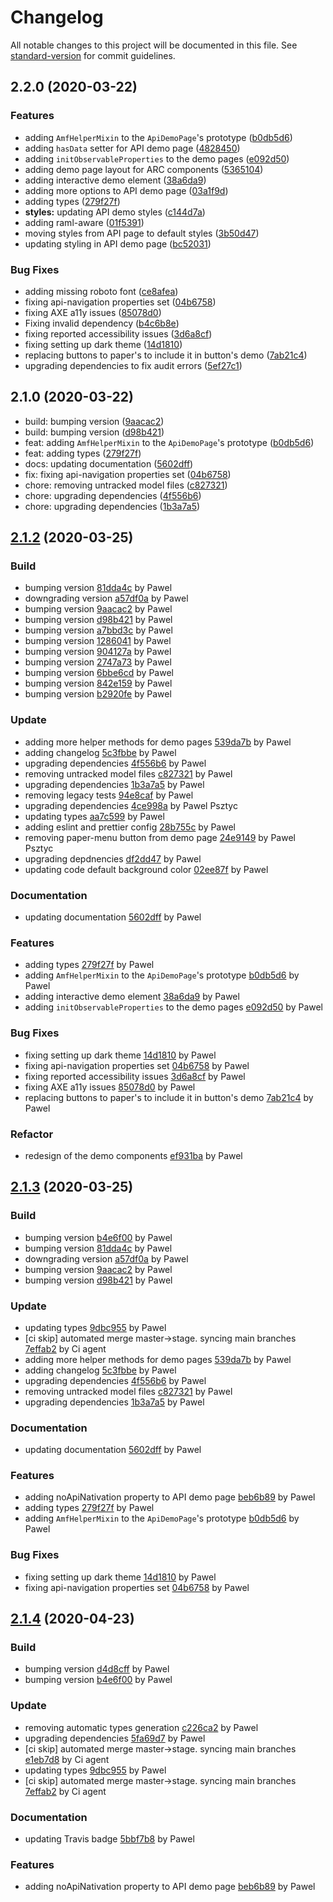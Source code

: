 # Changelog

All notable changes to this project will be documented in this file. See [standard-version](https://github.com/conventional-changelog/standard-version) for commit guidelines.

## 2.2.0 (2020-03-22)


### Features

* adding `AmfHelperMixin` to the `ApiDemoPage`'s prototype ([b0db5d6](https://github.com/advanced-rest-client/arc-demo-helper/commit/b0db5d61e2a7b2e5c30ef16dc562f96022397b36))
* adding `hasData` setter for API demo page ([4828450](https://github.com/advanced-rest-client/arc-demo-helper/commit/4828450eae6f1271d4941b7641bd3c1402bbcec4))
* adding `initObservableProperties` to the demo pages ([e092d50](https://github.com/advanced-rest-client/arc-demo-helper/commit/e092d50e74ca17701d5eabbe88ebc9e5fdc0e1e9))
* adding demo page layout for ARC components ([5365104](https://github.com/advanced-rest-client/arc-demo-helper/commit/5365104f04cceaa1737bc9538bdc8559fffc0e51))
* adding interactive demo element ([38a6da9](https://github.com/advanced-rest-client/arc-demo-helper/commit/38a6da9f28e011613c462c30cbc3590eff086455))
* adding more options to API demo page ([03a1f9d](https://github.com/advanced-rest-client/arc-demo-helper/commit/03a1f9d442cf45d0d83c662bf6e9e29de6bce4d8))
* adding types ([279f27f](https://github.com/advanced-rest-client/arc-demo-helper/commit/279f27fde8ca4ac8df9104d9977374b2dc0d41a0))
* **styles:** updating API demo styles ([c144d7a](https://github.com/advanced-rest-client/arc-demo-helper/commit/c144d7a2277cf331060918019a15f583eead6679))
* adding raml-aware ([01f5391](https://github.com/advanced-rest-client/arc-demo-helper/commit/01f53917ee392e5655f2f9a6e905d8bdb2a682d6))
* moving styles from API page to default styles ([3b50d47](https://github.com/advanced-rest-client/arc-demo-helper/commit/3b50d4795907d965e550640aa986e9d5ba86146b))
* updating styling in API demo page ([bc52031](https://github.com/advanced-rest-client/arc-demo-helper/commit/bc520311ca3a36267240e9d1cbf371bec234c3cf))


### Bug Fixes

* adding missing roboto font ([ce8afea](https://github.com/advanced-rest-client/arc-demo-helper/commit/ce8afea408262bc48456a3bbd1828c62d147635c))
* fixing api-navigation properties set ([04b6758](https://github.com/advanced-rest-client/arc-demo-helper/commit/04b6758d508e1920cac7e9c5de996f369b2c1523))
* fixing AXE a11y issues ([85078d0](https://github.com/advanced-rest-client/arc-demo-helper/commit/85078d0494c7e4d77a071963a0f9c178b902177e))
* Fixing invalid dependency ([b4c6b8e](https://github.com/advanced-rest-client/arc-demo-helper/commit/b4c6b8e080391e8fab5717709b2096fb4183df1a))
* fixing reported accessibility issues ([3d6a8cf](https://github.com/advanced-rest-client/arc-demo-helper/commit/3d6a8cf2b6d799aaddf1dfbfb66952d0203e0cfe))
* fixing setting up dark theme ([14d1810](https://github.com/advanced-rest-client/arc-demo-helper/commit/14d1810d63ce1f5674cba088325793831e3d1447))
* replacing buttons to paper's to include it in button's demo ([7ab21c4](https://github.com/advanced-rest-client/arc-demo-helper/commit/7ab21c44979678a1afcfd93c9d45d397fbe1da0c))
* upgrading dependencies to fix audit errors ([5ef27c1](https://github.com/advanced-rest-client/arc-demo-helper/commit/5ef27c1abdaab7b04e9ae79f90ab878cdba080d0))

## 2.1.0 (2020-03-22)

* build: bumping version ([9aacac2](https://github.com/advanced-rest-client/arc-demo-helper/commit/9aacac2))
* build: bumping version ([d98b421](https://github.com/advanced-rest-client/arc-demo-helper/commit/d98b421))
* feat: adding `AmfHelperMixin` to the `ApiDemoPage`'s prototype ([b0db5d6](https://github.com/advanced-rest-client/arc-demo-helper/commit/b0db5d6))
* feat: adding types ([279f27f](https://github.com/advanced-rest-client/arc-demo-helper/commit/279f27f))
* docs: updating documentation ([5602dff](https://github.com/advanced-rest-client/arc-demo-helper/commit/5602dff))
* fix: fixing api-navigation properties set ([04b6758](https://github.com/advanced-rest-client/arc-demo-helper/commit/04b6758))
* chore: removing untracked model files ([c827321](https://github.com/advanced-rest-client/arc-demo-helper/commit/c827321))
* chore: upgrading dependencies ([4f556b6](https://github.com/advanced-rest-client/arc-demo-helper/commit/4f556b6))
* chore: upgrading dependencies ([1b3a7a5](https://github.com/advanced-rest-client/arc-demo-helper/commit/1b3a7a5))


<a name="2.1.2"></a>
## [2.1.2](https://github.com/advanced-rest-client/arc-demo-helper/compare/1.0.9...2.1.2) (2020-03-25)

### Build

* bumping version [81dda4c](https://github.com/advanced-rest-client/arc-demo-helper/commit/81dda4c508abafd42286c010d2377b717beb7596) by Pawel
* downgrading version [a57df0a](https://github.com/advanced-rest-client/arc-demo-helper/commit/a57df0afc219239fe8f5bf42ce2fa193d26e932f) by Pawel
* bumping version [9aacac2](https://github.com/advanced-rest-client/arc-demo-helper/commit/9aacac2d25b713818a5cb9fd019ddc079923c968) by Pawel
* bumping version [d98b421](https://github.com/advanced-rest-client/arc-demo-helper/commit/d98b421328195a57c95fda0ee9389e0c4945469c) by Pawel
* bumping version [a7bbd3c](https://github.com/advanced-rest-client/arc-demo-helper/commit/a7bbd3cf5cf4efa6fd948ad25e25d10821da3439) by Pawel
* bumping version [1286041](https://github.com/advanced-rest-client/arc-demo-helper/commit/12860417f0a031790a14b8f2f142a40893cdbe8b) by Pawel
* bumping version [904127a](https://github.com/advanced-rest-client/arc-demo-helper/commit/904127aea91f473c50e8800e6c98702a96ad5ff0) by Pawel
* bumping version [2747a73](https://github.com/advanced-rest-client/arc-demo-helper/commit/2747a7319c13ad13de3a079f4a47d8df2b7c6651) by Pawel
* bumping version [6bbe6cd](https://github.com/advanced-rest-client/arc-demo-helper/commit/6bbe6cd46eda17ac3c3cab88156e0b312935b915) by Pawel
* bumping version [842e159](https://github.com/advanced-rest-client/arc-demo-helper/commit/842e1591d48a9898c99ac671f19ebfc086ebd1fd) by Pawel
* bumping version [b2920fe](https://github.com/advanced-rest-client/arc-demo-helper/commit/b2920fe3613a442e3be475a4119abfdd2bd49ec2) by Pawel


### Update

* adding more helper methods for demo pages [539da7b](https://github.com/advanced-rest-client/arc-demo-helper/commit/539da7b10a07ce56c385b64b4c8e9afe354f8c1a) by Pawel
* adding changelog [5c3fbbe](https://github.com/advanced-rest-client/arc-demo-helper/commit/5c3fbbe28fedb2bdf5a7448aa34c8ae14beaedc9) by Pawel
* upgrading dependencies [4f556b6](https://github.com/advanced-rest-client/arc-demo-helper/commit/4f556b69497acbe5bc972f18149f094dedcbb214) by Pawel
* removing untracked model files [c827321](https://github.com/advanced-rest-client/arc-demo-helper/commit/c827321089189449b02768e31f5c45d8a1b80d98) by Pawel
* upgrading dependencies [1b3a7a5](https://github.com/advanced-rest-client/arc-demo-helper/commit/1b3a7a5d97bd0fece57ac5e897d6bba559ada5f2) by Pawel
* removing legacy tests [94e8caf](https://github.com/advanced-rest-client/arc-demo-helper/commit/94e8caf71db12003d1ad17e3a264db3951a34487) by Pawel
* upgrading dependencies [4ce998a](https://github.com/advanced-rest-client/arc-demo-helper/commit/4ce998a5245fdf70da3228f86d31d86e4767a251) by Pawel Psztyc
* updating types [aa7c599](https://github.com/advanced-rest-client/arc-demo-helper/commit/aa7c59952be8ce2f0280473617f0ac6d6b19f3fc) by Pawel
* adding eslint and prettier config [28b755c](https://github.com/advanced-rest-client/arc-demo-helper/commit/28b755c15cf4d3d1804e3481ea5fae423420d88e) by Pawel
* removing paper-menu button from demo page [24e9149](https://github.com/advanced-rest-client/arc-demo-helper/commit/24e914964dfc540b4586beac5026798f3e83108a) by Pawel Psztyc
* upgrading depdnencies [df2dd47](https://github.com/advanced-rest-client/arc-demo-helper/commit/df2dd4729796245c5117354ecc4f0a4f3f3d4f47) by Pawel
* updating code default background color [02ee87f](https://github.com/advanced-rest-client/arc-demo-helper/commit/02ee87fd818d5c5950da50d463f98aac9cf48e69) by Pawel


### Documentation

* updating documentation [5602dff](https://github.com/advanced-rest-client/arc-demo-helper/commit/5602dffbb6d581deba7a38b6ff32f5f6a537bf60) by Pawel


### Features

* adding types [279f27f](https://github.com/advanced-rest-client/arc-demo-helper/commit/279f27fde8ca4ac8df9104d9977374b2dc0d41a0) by Pawel
* adding `AmfHelperMixin` to the `ApiDemoPage`'s prototype [b0db5d6](https://github.com/advanced-rest-client/arc-demo-helper/commit/b0db5d61e2a7b2e5c30ef16dc562f96022397b36) by Pawel
* adding interactive demo element [38a6da9](https://github.com/advanced-rest-client/arc-demo-helper/commit/38a6da9f28e011613c462c30cbc3590eff086455) by Pawel
* adding `initObservableProperties` to the demo pages [e092d50](https://github.com/advanced-rest-client/arc-demo-helper/commit/e092d50e74ca17701d5eabbe88ebc9e5fdc0e1e9) by Pawel


### Bug Fixes

* fixing setting up dark theme [14d1810](https://github.com/advanced-rest-client/arc-demo-helper/commit/14d1810d63ce1f5674cba088325793831e3d1447) by Pawel
* fixing api-navigation properties set [04b6758](https://github.com/advanced-rest-client/arc-demo-helper/commit/04b6758d508e1920cac7e9c5de996f369b2c1523) by Pawel
* fixing reported accessibility issues [3d6a8cf](https://github.com/advanced-rest-client/arc-demo-helper/commit/3d6a8cf2b6d799aaddf1dfbfb66952d0203e0cfe) by Pawel
* fixing AXE a11y issues [85078d0](https://github.com/advanced-rest-client/arc-demo-helper/commit/85078d0494c7e4d77a071963a0f9c178b902177e) by Pawel
* replacing buttons to paper's to include it in button's demo [7ab21c4](https://github.com/advanced-rest-client/arc-demo-helper/commit/7ab21c44979678a1afcfd93c9d45d397fbe1da0c) by Pawel


### Refactor

* redesign of the demo components [ef931ba](https://github.com/advanced-rest-client/arc-demo-helper/commit/ef931ba14350daa2256a4ea4a8f94ede6bd643eb) by Pawel


<a name="2.1.3"></a>
## [2.1.3](https://github.com/advanced-rest-client/arc-demo-helper/compare/2.0.0...2.1.3) (2020-03-25)

### Build

* bumping version [b4e6f00](https://github.com/advanced-rest-client/arc-demo-helper/commit/b4e6f00d6110aba22c2ec55429a263435bfa9169) by Pawel
* bumping version [81dda4c](https://github.com/advanced-rest-client/arc-demo-helper/commit/81dda4c508abafd42286c010d2377b717beb7596) by Pawel
* downgrading version [a57df0a](https://github.com/advanced-rest-client/arc-demo-helper/commit/a57df0afc219239fe8f5bf42ce2fa193d26e932f) by Pawel
* bumping version [9aacac2](https://github.com/advanced-rest-client/arc-demo-helper/commit/9aacac2d25b713818a5cb9fd019ddc079923c968) by Pawel
* bumping version [d98b421](https://github.com/advanced-rest-client/arc-demo-helper/commit/d98b421328195a57c95fda0ee9389e0c4945469c) by Pawel


### Update

* updating types [9dbc955](https://github.com/advanced-rest-client/arc-demo-helper/commit/9dbc955457049ce6577c5274e95b8ff45c0b7c96) by Pawel
* [ci skip] automated merge master->stage. syncing main branches [7effab2](https://github.com/advanced-rest-client/arc-demo-helper/commit/7effab211a3f52976818aa4010ad0cdda3e8306e) by Ci agent
* adding more helper methods for demo pages [539da7b](https://github.com/advanced-rest-client/arc-demo-helper/commit/539da7b10a07ce56c385b64b4c8e9afe354f8c1a) by Pawel
* adding changelog [5c3fbbe](https://github.com/advanced-rest-client/arc-demo-helper/commit/5c3fbbe28fedb2bdf5a7448aa34c8ae14beaedc9) by Pawel
* upgrading dependencies [4f556b6](https://github.com/advanced-rest-client/arc-demo-helper/commit/4f556b69497acbe5bc972f18149f094dedcbb214) by Pawel
* removing untracked model files [c827321](https://github.com/advanced-rest-client/arc-demo-helper/commit/c827321089189449b02768e31f5c45d8a1b80d98) by Pawel
* upgrading dependencies [1b3a7a5](https://github.com/advanced-rest-client/arc-demo-helper/commit/1b3a7a5d97bd0fece57ac5e897d6bba559ada5f2) by Pawel


### Documentation

* updating documentation [5602dff](https://github.com/advanced-rest-client/arc-demo-helper/commit/5602dffbb6d581deba7a38b6ff32f5f6a537bf60) by Pawel


### Features

* adding noApiNativation property to API demo page [beb6b89](https://github.com/advanced-rest-client/arc-demo-helper/commit/beb6b89c4eed4b12939bae137a32134edec29b70) by Pawel
* adding types [279f27f](https://github.com/advanced-rest-client/arc-demo-helper/commit/279f27fde8ca4ac8df9104d9977374b2dc0d41a0) by Pawel
* adding `AmfHelperMixin` to the `ApiDemoPage`'s prototype [b0db5d6](https://github.com/advanced-rest-client/arc-demo-helper/commit/b0db5d61e2a7b2e5c30ef16dc562f96022397b36) by Pawel


### Bug Fixes

* fixing setting up dark theme [14d1810](https://github.com/advanced-rest-client/arc-demo-helper/commit/14d1810d63ce1f5674cba088325793831e3d1447) by Pawel
* fixing api-navigation properties set [04b6758](https://github.com/advanced-rest-client/arc-demo-helper/commit/04b6758d508e1920cac7e9c5de996f369b2c1523) by Pawel


<a name="2.1.4"></a>
## [2.1.4](https://github.com/advanced-rest-client/arc-demo-helper/compare/2.1.2...2.1.4) (2020-04-23)

### Build

* bumping version [d4d8cff](https://github.com/advanced-rest-client/arc-demo-helper/commit/d4d8cff58487c391edda443db38b773336166781) by Pawel
* bumping version [b4e6f00](https://github.com/advanced-rest-client/arc-demo-helper/commit/b4e6f00d6110aba22c2ec55429a263435bfa9169) by Pawel


### Update

* removing automatic types generation [c226ca2](https://github.com/advanced-rest-client/arc-demo-helper/commit/c226ca21013fb44b5f2754be06b02db998e50ae7) by Pawel
* upgrading dependencies [5fa69d7](https://github.com/advanced-rest-client/arc-demo-helper/commit/5fa69d7f02ca096dabbb042df1cb9c1bf419983a) by Pawel
* [ci skip] automated merge master->stage. syncing main branches [e1eb7d8](https://github.com/advanced-rest-client/arc-demo-helper/commit/e1eb7d81a9d3828e8fbfbfd8bebd48e00a220e8d) by Ci agent
* updating types [9dbc955](https://github.com/advanced-rest-client/arc-demo-helper/commit/9dbc955457049ce6577c5274e95b8ff45c0b7c96) by Pawel
* [ci skip] automated merge master->stage. syncing main branches [7effab2](https://github.com/advanced-rest-client/arc-demo-helper/commit/7effab211a3f52976818aa4010ad0cdda3e8306e) by Ci agent


### Documentation

* updating Travis badge [5bbf7b8](https://github.com/advanced-rest-client/arc-demo-helper/commit/5bbf7b835e90a8197ded13b44b69cc28e0698118) by Pawel


### Features

* adding noApiNativation property to API demo page [beb6b89](https://github.com/advanced-rest-client/arc-demo-helper/commit/beb6b89c4eed4b12939bae137a32134edec29b70) by Pawel


